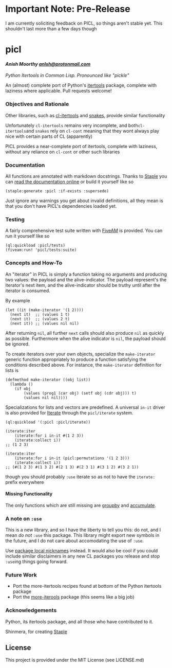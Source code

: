 # Important Note: Pre-Release

  I am currently soliciting feedback on PICL, so things aren't stable yet.
  This shouldn't last more than a few days though

# picl
#### _Anish Moorthy <anlsh@protonmail.com>_

*Python Itertools in Common Lisp. Pronounced like "pickle"*

An (almost) complete port of Python's
[itertools](https://docs.python.org/3.8/library/itertools.html) package,
complete with laziness where applicable.
Pull requests welcome!

### Objectives and Rationale

Other libraries, such as
[cl-itertools](https://github.com/mabragor/cl-itertools)
and [snakes](https://github.com/BnMcGn/snakes), provide similar functionality

Unfortunately `cl-itertools` remains very incomplete, and both`cl-itertools`and
`snakes` rely on `cl-cont` meaning that they wont always play nice with certain
parts of CL (apparently)

PICL provides a near-complete port of itertools, complete with laziness, without
any reliance on `cl-cont` or other such libraries

### Documentation
All functions are annotated with markdown docstrings. Thanks to
[Staple](https://github.com/Shinmera/staple) you can
[read the documentation online](https://anlsh.github.io/picl) or build it
yourself like so

``` common-lisp
(staple:generate :picl :if-exists :supersede)
```
Just ignore any warnings you get about invalid definitions, all they mean is
that you don't have PICL's dependencies loaded yet.

### Testing
A fairly comprehensive test suite written with
[FiveAM](https://common-lisp.net/project/fiveam/) is provided. You can run it
yourself like so

``` common-lisp
(ql:quickload :picl/tests)
(fiveam:run! 'picl/tests:suite)
```

### Concepts and How-To

An "iterator" in PICL is simply a function taking no arguments and producing two
values: the payload and the alive-indicator. The payload represent's the
iterator's next item, and the alive-indicator should be truthy until after the
iterator is consumed.

By example

```common-lisp
(let ((it (make-iterator '(1 2))))
  (next it)  ;; (values 1 t)
  (next it)  ;; (values 2 t)
  (next it)) ;; (values nil nil)
```
After returning `nil`, all further `next` calls should also produce `nil` as
quickly as possible. Furthermore when the alive indicator is `nil`, the payload
should be ignored.

To create iterators over your own objects, specialize the `make-iterator`
generic function appropriately to produce a function satisfying the conditions
described above. For instance, the `make-iterator` definition for lists is

``` common-lisp
(defmethod make-iterator ((obj list))
  (lambda ()
    (if obj
        (values (prog1 (car obj) (setf obj (cdr obj))) t)
        (values nil nil))))
```
Specializations for lists and vectors are predefined. A universal `in-it`
driver is also provided for [Iterate](https://common-lisp.net/project/iterate/)
through the `picl/iterate` system.

``` common-lisp
(ql:quickload '(:picl :picl/iterate))

(iterate:iter
    (iterate:for i in-it #(1 2 3))
    (iterate:collect i))
;; (1 2 3)

(iterate:iter
    (iterate:for i in-it (picl:permutations '(1 2 3)))
    (iterate:collect i))
;; (#(1 2 3) #(1 3 2) #(2 1 3) #(2 3 1) #(3 1 2) #(3 2 1))
```
though you should probably `:use` iterate so as not to have the `iterate:`
prefix everywhere

#### Missing Functionality
The only functions which are still missing are
[groupby](https://docs.python.org/3.8/library/itertools.html#itertools.groupby)
and
[accumulate](https://docs.python.org/3.8/library/itertools.html#itertools.accumulate).

### A note on `:use`

This is a new library, and so I have the liberty to tell you this: do not, and I
mean *do not* `:use` this package. This library might export new symbols in the
future, and I do not care about accomodating the use of `:use`.

Use [package local
nicknames]((https://gist.github.com/phoe/2b63f33a2a4727a437403eceb7a6b4a3))
instead. It would also be cool if you could include similar disclaimers in any
new CL packages you release and stop `:use`ing things going forward.

### Future Work
- Port the more-itertools recipes found at bottom of the Python itertools
package
- Port the [more-iterools](https://pypi.org/project/more-itertools/) package
(this seems like a big job)

### Acknowledgements

Python, its itertools package, and all those who have contributed to it.

Shinmera, for creating [Staple](https://github.com/shinmera/staple)

## License

This project is provided under the MIT License (see LICENSE.md)
